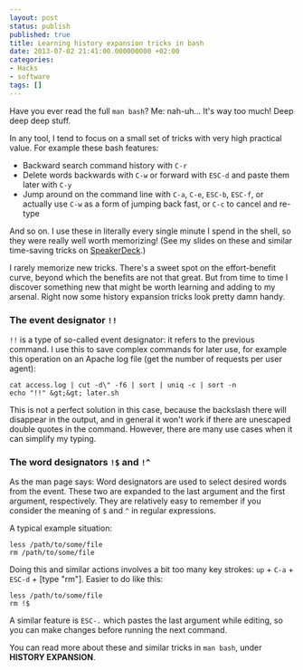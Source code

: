 ```yaml
---
layout: post
status: publish
published: true
title: Learning history expansion tricks in bash
date: 2013-07-02 21:41:00.000000000 +02:00
categories:
- Hacks
- software
tags: []
---
```

Have you ever read the full `man bash`? Me: nah-uh... It's way too much! Deep deep deep stuff.

In any tool, I tend to focus on a small set of tricks with very high practical value. For example these bash features:

- Backward search command history with `C-r`
- Delete words backwards with `C-w` or forward with `ESC-d` and paste them later with `C-y`
- Jump around on the command line with `C-a`, `C-e`, `ESC-b`, `ESC-f`, or actually use `C-w` as a form of jumping back fast, or `C-c` to cancel and re-type

And so on. I use these in literally every single minute I spend in the shell, so they were really well worth memorizing! (See my slides on these and similar time-saving tricks on [SpeakerDeck](https://speakerdeck.com/janosgyerik/time-saving-tricks-on-the-command-line).)

I rarely memorize new tricks. There's a sweet spot on the effort-benefit curve, beyond which the benefits are not that great. But from time to time I discover something new that might be worth learning and adding to my arsenal. Right now some history expansion tricks look pretty damn handy.

### The event designator `!!`

`!!` is a type of so-called event designator: it refers to the previous command. I use this to save complex commands for later use, for example this operation on an Apache log file (get the number of requests per user agent):

```
cat access.log | cut -d\" -f6 | sort | uniq -c | sort -n
echo "!!" &gt;&gt; later.sh
```

This is not a perfect solution in this case, because the backslash there will disappear in the output, and in general it won't work if there are unescaped double quotes in the command. However, there are many use cases when it can simplify my typing.

### The word designators `!$` and `!^`

As the man page says: Word designators are used to select desired words from the event. These two are expanded to the last argument and the first argument, respectively. They are relatively easy to remember if you consider the meaning of `$` and `^` in regular expressions.

A typical example situation:

```
less /path/to/some/file
rm /path/to/some/file
```

Doing this and similar actions involves a bit too many key strokes: `up` + `C-a` + `ESC-d` + [type "rm"]. Easier to do like this:

```
less /path/to/some/file
rm !$
```

A similar feature is `ESC-.` which pastes the last argument while editing, so you can make changes before running the next command.

You can read more about these and similar tricks in `man bash`, under **HISTORY EXPANSION**.
